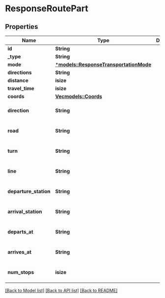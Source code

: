 # ResponseRoutePart

## Properties
Name | Type | Description | Notes
------------ | ------------- | ------------- | -------------
**id** | **String** |  | 
**_type** | **String** |  | 
**mode** | [***models::ResponseTransportationMode**](ResponseTransportationMode.md) |  | 
**directions** | **String** |  | 
**distance** | **isize** |  | 
**travel_time** | **isize** |  | 
**coords** | [**Vec<models::Coords>**](Coords.md) |  | 
**direction** | **String** |  | [optional] [default to None]
**road** | **String** |  | [optional] [default to None]
**turn** | **String** |  | [optional] [default to None]
**line** | **String** |  | [optional] [default to None]
**departure_station** | **String** |  | [optional] [default to None]
**arrival_station** | **String** |  | [optional] [default to None]
**departs_at** | **String** |  | [optional] [default to None]
**arrives_at** | **String** |  | [optional] [default to None]
**num_stops** | **isize** |  | [optional] [default to None]

[[Back to Model list]](../README.md#documentation-for-models) [[Back to API list]](../README.md#documentation-for-api-endpoints) [[Back to README]](../README.md)


